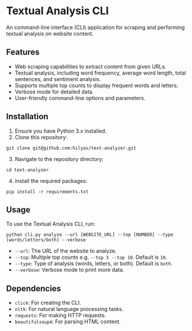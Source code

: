 # Textual Analysis CLI

An command-line interface (CLI) application for scraping and performing textual analysis on website content.

## Features

- Web scraping capabilities to extract content from given URLs.
- Textual analysis, including word frequency, average word length, total sentences, and sentiment analysis.
- Supports multiple top counts to display frequent words and letters.
- Verbose mode for detailed data.
- User-friendly command-line options and parameters.

## Installation

1. Ensure you have Python 3.x installed.
2. Clone this repository:

`git clone git@github.com:hilyas/text-analyzer.git`

3. Navigate to the repository directory:

`cd text-analyzer`

4. Install the required packages:

`pip install -r requirements.txt`

## Usage

To use the Textual Analysis CLI, run:

`python cli.py analyze --url [WEBSITE_URL] --top [NUMBER] --type [words/letters/both] --verbose`

- `--url`: The URL of the website to analyze.
- `--top`: Multiple top counts e.g. `--top 5 --top 10`. Default is `10`.
- `--type`: Type of analysis (words, letters, or both). Default is `both`.
- `--verbose`: Verbose mode to print more data.

## Dependencies

- `click`: For creating the CLI.
- `nltk`: For natural language processing tasks.
- `requests`: For making HTTP requests.
- `beautifulsoup4`: For parsing HTML content.

